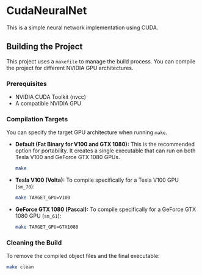 # CudaNeuralNet

This is a simple neural network implementation using CUDA.

## Building the Project

This project uses a `makefile` to manage the build process. You can compile the project for different NVIDIA GPU architectures.

### Prerequisites

*   NVIDIA CUDA Toolkit (nvcc)
*   A compatible NVIDIA GPU

### Compilation Targets

You can specify the target GPU architecture when running `make`.

*   **Default (Fat Binary for V100 and GTX 1080):**
    This is the recommended option for portability. It creates a single executable that can run on both Tesla V100 and GeForce GTX 1080 GPUs.

    ```bash
    make
    ```

*   **Tesla V100 (Volta):**
    To compile specifically for a Tesla V100 GPU (`sm_70`):

    ```bash
    make TARGET_GPU=V100
    ```

*   **GeForce GTX 1080 (Pascal):**
    To compile specifically for a GeForce GTX 1080 GPU (`sm_61`):

    ```bash
    make TARGET_GPU=GTX1080
    ```

### Cleaning the Build

To remove the compiled object files and the final executable:

```bash
make clean
```

